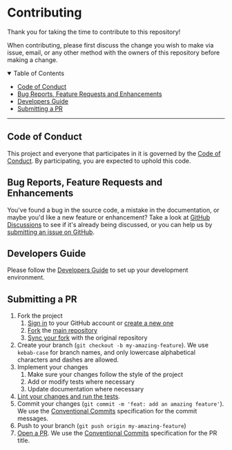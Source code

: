 # Contributing

Thank you for taking the time to contribute to this repository!

When contributing, please first discuss the change you wish to make via issue,
email, or any other method with the owners of this repository before making a
change.

<details open="open">
<summary>Table of Contents</summary>

- [Code of Conduct](#code-of-conduct)
- [Bug Reports, Feature Requests and Enhancements](#bug-reports-feature-requests-and-enhancements)
- [Developers Guide](#developers-guide)
- [Submitting a PR](#submitting-a-pr)

</details>

---

## Code of Conduct

This project and everyone that participates in it is governed by the [Code of Conduct](CODE_OF_CONDUCT.md).
By participating, you are expected to uphold this code.

## Bug Reports, Feature Requests and Enhancements

You've found a bug in the source code, a mistake in the documentation, or maybe
you'd like a new feature or enhancement? Take a look at [GitHub Discussions](../../../discussions)
to see if it's already being discussed, or you can help us by [submitting an issue on GitHub](../../../issues).

## Developers Guide

Please follow the [Developers Guide](DEVELOPERS_GUIDE.md) to set up your
development environment.

## Submitting a PR

1. Fork the project
    1. [Sign in](https://github.com/login) to your GitHub account or [create a new one](https://github.com/join)
    2. [Fork](https://docs.github.com/en/get-started/quickstart/fork-a-repo)
        the [main repository](../../..)
    3. [Sync your fork](https://docs.github.com/en/get-started/quickstart/fork-a-repo#configuring-git-to-sync-your-fork-with-the-original-repository)
        with the original repository
2. Create your branch (`git checkout -b my-amazing-feature`). We use
    `kebab-case` for branch names, and only lowercase alphabetical
    characters and dashes are allowed.
3. Implement your changes
    1. Make sure your changes follow the style of the project
    2. Add or modify tests where necessary
    3. Update documentation where necessary
4. [Lint your changes and run the tests](DEVELOPERS_GUIDE.md#useful-commands).
5. Commit your changes (`git commit -m 'feat: add an amazing feature'`). We use
    the [Conventional Commits](https://www.conventionalcommits.org)
    specification for the commit messages.
6. Push to your branch (`git push origin my-amazing-feature`)
7. [Open a PR](../../compare?expand=1). We use the [Conventional Commits](https://www.conventionalcommits.org)
    specification for the PR title.
